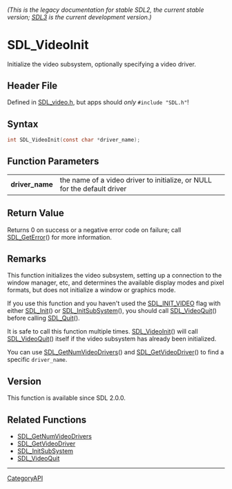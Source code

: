 ###### (This is the legacy documentation for stable SDL2, the current stable version; [SDL3](https://wiki.libsdl.org/SDL3/) is the current development version.)
# SDL_VideoInit

Initialize the video subsystem, optionally specifying a video driver.

## Header File

Defined in [SDL_video.h](https://github.com/libsdl-org/SDL/blob/SDL2/include/SDL_video.h), but apps should _only_ `#include "SDL.h"`!

## Syntax

```c
int SDL_VideoInit(const char *driver_name);

```

## Function Parameters

|                     |                                                                          |
| ------------------- | ------------------------------------------------------------------------ |
| **driver_name**     | the name of a video driver to initialize, or NULL for the default driver |

## Return Value

Returns 0 on success or a negative error code on failure; call
[SDL_GetError](SDL_GetError)() for more information.

## Remarks

This function initializes the video subsystem, setting up a connection to
the window manager, etc, and determines the available display modes and
pixel formats, but does not initialize a window or graphics mode.

If you use this function and you haven't used the
[SDL_INIT_VIDEO](SDL_INIT_VIDEO) flag with either [SDL_Init](SDL_Init)() or
[SDL_InitSubSystem](SDL_InitSubSystem)(), you should call
[SDL_VideoQuit](SDL_VideoQuit)() before calling [SDL_Quit](SDL_Quit)().

It is safe to call this function multiple times.
[SDL_VideoInit](SDL_VideoInit)() will call [SDL_VideoQuit](SDL_VideoQuit)()
itself if the video subsystem has already been initialized.

You can use [SDL_GetNumVideoDrivers](SDL_GetNumVideoDrivers)() and
[SDL_GetVideoDriver](SDL_GetVideoDriver)() to find a specific
`driver_name`.

## Version

This function is available since SDL 2.0.0.

## Related Functions

* [SDL_GetNumVideoDrivers](SDL_GetNumVideoDrivers)
* [SDL_GetVideoDriver](SDL_GetVideoDriver)
* [SDL_InitSubSystem](SDL_InitSubSystem)
* [SDL_VideoQuit](SDL_VideoQuit)

----
[CategoryAPI](CategoryAPI)


